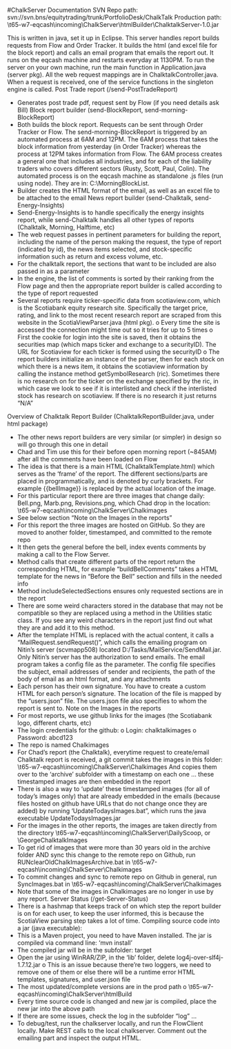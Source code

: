 #ChalkServer Documentation
SVN Repo path: svn://svn.bns/equitytrading/trunk/PortfolioDesk/ChalkTalk
Production path: \\t65-w7-eqcash\incoming\ChalkServer\htmlBuilder\ChalktalkServer-1.0.jar

This is written in java, set it up in Eclipse.
This server handles report builds requests from Flow and Order Tracker. It builds the html (and excel file for the block report) and calls an email program that emails the report out. It runs on the eqcash machine and restarts everyday at 1130PM. To run the server on your own machine, run the main function in Application.java (server pkg). All the web request mappings are in ChalktalkController.java. When a request is received, one of the service functions in the singleton engine is called.
Post Trade report (/send-PostTradeReport)
-	Generates post trade pdf, request sent by Flow (if you need details ask Bill)
Block report builder (send-BlockReport, send-morning-BlockReport)
-	Both builds the block report. Requests can be sent through Order Tracker or Flow. The send-morning-BlockReport is triggered by an automated process at 6AM and 12PM. The 6AM process that takes the block information from yesterday (in Order Tracker) whereas the process at 12PM takes information from Flow. The 6AM process creates a general one that includes all industries, and for each of the liability traders who covers different sectors (Rusty, Scott, Paul, Colin). The automated process is on the eqcash machine as standalone .js files (run using node). They are in: C:\MorningBlockList. 
-	Builder creates the HTML format of the email, as well as an excel file to be attached to the email
News report builder (send-Chalktalk, send-Energy-Insights)
-	Send-Energy-Insights is to handle specifically the energy insights report, while send-Chalktalk handles all other types of reports (Chalktalk, Morning, Halftime, etc)
-	The web request passes in pertinent parameters for building the report, including the name of the person making the request, the type of report (indicated by id), the news items selected, and stock-specific information such as return and excess volume, etc.
-	For the chalktalk report, the sections that want to be included are also passed in as a parameter
-	In the engine, the list of comments is sorted by their ranking from the Flow page and then the appropriate report builder is called according to the type of report requested
-	Several reports require ticker-specific data from scotiaview.com, which is the Scotiabank equity research site. Specifically the target price, rating, and link to the most recent research report are scraped from this website in the ScotiaViewParser.java (html pkg). 
o	Every time the site is accessed the connection might time out so it tries for up to 5 times
o	First the cookie for login into the site is saved, then it obtains the securities map (which maps ticker and exchange to a securityID). The URL for Scotiaview for each ticker is formed using the securityID
o	The report builders initialize an instance of the parser, then for each stock on which there is a news item, it obtains the scotiaview information by calling the instance method getSymbolResearch (ric). Sometimes there is no research on for the ticker on the exchange specified by the ric, in which case we look to see if it is interlisted and check if the interlisted stock has research on scotiaview. If there is no research it just returns “N/A”

Overview of Chalktalk Report Builder (ChalktalkReportBuilder.java, under html package)
-	The other news report builders are very similar (or simpler) in design so will go through this one in detail
-	Chad and Tim use this for their before open morning report (~845AM) after all the comments have been loaded on Flow
-	The idea is that there is a main HTML (ChalktalkTemplate.html) which serves as the ‘frame’ of the report. The different sections/parts are placed in programmatically, and is denoted by curly brackets. For example {{bellImage}} is replaced by the actual location of the image.
-	For this particular report there are three images that change daily: Bell.png, Marb.png, Revisions.png, which Chad drop in the location: \\t65-w7-eqcash\incoming\ChalkServer\Chalkimages
-	See below section “Note on the Images in the reports”
-	For this report the three images are hosted on GitHub. So they are moved to another folder, timestamped, and committed to the remote repo
-	It then gets the general before the bell, index events comments by making a call to the Flow Server.
-	Method calls that create different parts of the report return the corresponding HTML, for example “buildBellComments” takes a HTML template for the news in “Before the Bell” section and fills in the needed info
-	Method includeSelectedSections ensures only requested sections are in the report
-	There are some weird characters stored in the database that may not be compatible so they are replaced using a method in the Utilities static class. If you see any weird characters in the report just find out what they are and add it to this method.
-	After the template HTML is replaced with the actual content, it calls a “MailRequest.sendRequest()”, which calls the emailing program on Nitin’s server (scvmapp508) located D:/Tasks/MailService/SendMail.jar. Only Nitin’s server has the authorization to send emails. The email program takes a config file as the parameter. The config file specifies the subject, email addresses of sender and recipients, the path of the body of email as an html format, and any attachments
-	Each person has their own signature. You have to create a custom HTML for each person’s signature. The location of the file is mapped by the “users.json” file. The users.json file also specifies to whom the report is sent to.
Note on the Images in the reports
-	For most reports, we use github links for the images (the Scotiabank logo, different charts, etc)
-	The login credentials for the github:
o	Login: chalktalkimages
o	Password: abcd123
-	The repo is named Chalkimages
-	For Chad’s report (the Chalktalk), everytime request to create/email Chalktalk report is received, a git commit takes the images in this folder: \\t65-w7-eqcash\incoming\ChalkServer\Chalkimages And copies them over to the ‘archive’ subfolder with a timestamp on each one … these timestamped images are then embedded in the report
-	There is also a way to ‘update’ these timestamped images (for all of today’s images only) that are already embedded in the emails (because files hosted on github have URLs that do not change once they are added) by running ‘UpdateTodaysImages.bat”, which runs the java executable UpdateTodaysImages.jar
-	For the images in the other reports, the images are taken directly from the directory \\t65-w7-eqcash\incoming\ChalkServer\DailyScoop, or \GeorgeChalktalkImages
-	To get rid of images that were more than 30 years old in the archive folder AND sync this change to the remote repo on Github, run RUNclearOldChalkImagesArchive.bat in \\t65-w7-eqcash\incoming\ChalkServer\Chalkimages
-	To commit changes and sync to remote repo on Github in general, run SyncImages.bat in \\t65-w7-eqcash\incoming\ChalkServer\Chalkimages
-	Note that some of the images in Chalkimages are no longer in use by any report.
Server Status (/get-Server-Status)
-	There is a hashmap that keeps track of on which step the report builder is on for each user, to keep the user informed, this is because the ScotiaView parsing step takes a lot of time. 
Compiling source code into a jar (java executable):
-	This is a Maven project, you need to have Maven installed. The jar is compiled via command line: ‘mvn install’
-	The compiled jar will be in the subfolder: target
-	Open the jar using WinRAR/ZIP, in the ‘lib’ folder, delete log4j-over-slf4j-1.7.12.jar
o	This is an issue because there’re two loggers, we need to remove one of them or else there will be a runtime error
HTML templates, signatures, and user.json file
-	The most updated/complete versions are in the prod path
o	\\t65-w7-eqcash\incoming\ChalkServer\htmlBuild
-	Every time source code is changed and new jar is compiled, place the new jar into the above path
-	If there are some issues, check the log in the subfolder “log” … 
-	To debug/test, run the chalkserver locally, and run the FlowClient locally. Make REST calls to the local chalkserver. Comment out the emailing part and inspect the output HTML.

